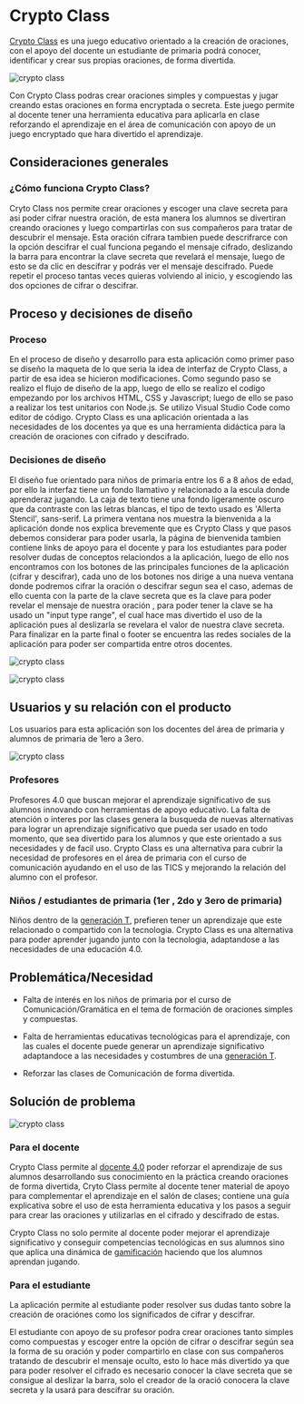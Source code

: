 # Crypto Class

[Crypto Class](https://joanlazo.blogspot.com/2018/11/cripto-class.html) es una juego educativo orientado a la  creación de oraciones, con el apoyo del docente un estudiante de primaria podrá conocer, identificar y crear sus propias oraciones, de forma divertida.

![crypto class](https://4.bp.blogspot.com/-WWARTLqKoU8/W_yJq4DG8sI/AAAAAAAAJmQ/zVmYyxqhK508-P5yHUD0x6_A8W58wki3ACK4BGAYYCw/s1600/CongratsClass%2Bof2018%2521.png)

Con Crypto Class podras crear oraciones simples y compuestas y jugar creando estas oraciones en forma encryptada o secreta. Este juego permite al docente tener una herramienta educativa para aplicarla en clase reforzando el aprendizaje en el área de comunicación con apoyo de un juego encryptado que hara divertido el aprendizaje.

## Consideraciones generales

### ¿Cómo funciona Crypto Class?

Cryto Class nos permite crear oraciones y escoger una clave secreta para asi poder cifrar nuestra oración, de esta manera los alumnos se divertiran creando oraciones y luego compartirlas con sus compañeros para tratar de descubrir el mensaje.
Esta oración cifrara tambien puede descrifrarce con la opción descifrar el cual funciona pegando el mensaje cifrado, deslizando la barra para encontrar la clave secreta que revelará el mensaje, luego de esto se da clic en descifrar y podrás ver el mensaje descifrado.
Puede repetir el proceso tantas veces quieras volviendo al inicio, y escogiendo las dos opciones de cifrar o descifrar.


## Proceso y decisiones de diseño

### Proceso

En el proceso de diseño y desarrollo para esta aplicación como primer paso se diseño la maqueta de lo que seria la idea de interfaz de Crypto Class, a partir de esa idea se hicieron modificaciones.
Como segundo paso se realizo el flujo de diseño de la app, luego de ello se realizo el codigo empezando por los archivos HTML, CSS y Javascript; luego de ello se paso a realizar los test unitarios con Node.js. Se utilizo Visual Studio Code como editor de código.
Crypto Class es una aplicación orientada a las necesidades de los docentes ya que es una herramienta didáctica para la creación de oraciones con cifrado y descifrado. 

### Decisiones de diseño

El diseño fue orientado para niños de primaria entre los 6 a 8 años de edad, por ello la interfaz tiene un fondo llamativo y relacionado a la escula donde aprenderaz jugando. 
La caja de texto tiene una fondo ligeramente oscuro que da contraste con las letras blancas, el tipo de texto usado es 'Allerta Stencil', sans-serif.
 La primera ventana nos muestra la bienvenida a la aplicación donde nos explica brevemente que es Crypto Class y que pasos debemos considerar para poder usarla, la página de bienvenida tambien contiene links de apoyo para el docente y para los estudiantes para poder resolver dudas de conceptos relaciondos a la aplicación, luego de ello nos encontramos con los botones de las principales funciones de la aplicación (cifrar y descifrar), cada uno de los botones nos dirige a una nueva ventana donde podremos cifrar la oración o descifrar segun sea el caso, ademas de ello cuenta con la parte de la clave secreta que es la clave para poder revelar el mensaje de nuestra oración , para poder tener la clave se ha usado un "input type range", el cual hace mas divertido el uso de la aplicación pues al deslizarla se revelara el valor de nuestra clave secreta. 
 Para finalizar en la parte final o footer se encuentra las redes sociales de la aplicación para poder ser compartida entre otros docentes.

![crypto class](https://1.bp.blogspot.com/-j4i_dSknUfs/W_ygwdzPOAI/AAAAAAAAJmc/mHNjj8JXC2ULf3m6e76F3tHwsPVFgvl2gCLcBGAs/s640/cryptoclass.png)

![crypto class](https://4.bp.blogspot.com/-SxHABv01xhg/W_yhX4922CI/AAAAAAAAJmk/p6VS9qUbprQ8OUjgoNUtzAh_FkGDcv-rwCLcBGAs/s640/cifrar.png)


## Usuarios y su relación con el producto

Los usuarios para esta aplicación son los docentes del área de primaria y alumnos de primaria de 1ero a 3ero.

![crypto class](https://1.bp.blogspot.com/-NQ5TrWK7mb0/W_31lla9kBI/AAAAAAAAJm0/Rg5rQRMYVJgmoDlyDWSlNhFuz7eOOoHBACLcBGAs/s640/cRYPTO%2BCLASS.png)


### Profesores

Profesores 4.0 que buscan mejorar el aprendizaje significativo de sus alumnos innovando con herramientas de apoyo educativo. La falta de atención o interes por las clases genera la busqueda de nuevas alternativas para lograr un aprendizaje significativo que pueda ser usado en todo momento, que sea divertido para los alumnos y que este orientado a sus necesidades y de facil uso. Crypto Class es una alternativa para cubrir la necesidad de profesores en el área de primaria con el curso de comunicación ayudando en el uso de las TICS y mejorando la relación del alumno con el profesor.

### Niños / estudiantes de primaria (1er , 2do y 3ero de primaria)

Niños dentro de la [generación T](https://es.wikipedia.org/wiki/Generaci%C3%B3n_T), prefieren tener un aprendizaje que este relacionado o compartido con la tecnologia. Crypto Class es una alternativa para poder aprender jugando junto con la tecnologia, adaptandose a las necesidades de una educación 4.0.

## Problemática/Necesidad

* Falta de interés en los niños de primaria por el curso de Comunicación/Gramática en el tema de formación de oraciones simples y compuestas. 

* Falta de herramientas educativas tecnológicas para el aprendizaje, con las cuales el docente puede generar un aprendizaje significativo adaptandoce a las necesidades y costumbres de una [generación T](https://es.wikipedia.org/wiki/Generaci%C3%B3n_T).

* Reforzar las clases de Comunicación de forma divertida.


## Solución de problema

![crypto class](https://3.bp.blogspot.com/-MbfXTaaauAY/W_yJAXvweCI/AAAAAAAAJmE/_mVSgKHC0dsHBpbYpzsnBtC2ipF-hkPUgCLcBGAs/s640/Aprende%2Bjugado%2Bcon%2Bcripto%2Bclass%2521.png)

### Para el docente
Crypto Class permite al [docente 4.0](https://elpais.com/tecnologia/2012/06/08/actualidad/1339156111_565965.html) poder reforzar el aprendizaje de sus alumnos desarrollando sus conocimiento en la práctica creando oraciones de forma divertida, Cryto Class permite al docente tener material de apoyo para complementar el aprendizaje en el salón de clases; contiene una guía explicativa sobre el uso de esta herramienta educativa y los pasos a seguir para crear las oraciones y utilizarlas en el cifrado y descifrado de estas.

Crypto Class no solo permite al docente poder mejorar el aprendizaje significativo y conseguir competencias tecnológicas en sus alumnos sino que aplica una dinámica de [gamificación](https://iiemd.com/gamificacion/que-es-gamificacion) haciendo que los alumnos aprendan jugando.


### Para el estudiante
 La aplicación permite al estudiante poder resolver sus dudas tanto sobre la creación de oraciónes como los significados de cifrar y descifrar. 

 El estudiante con apoyo de su profesor podra crear oraciones tanto simples como compuestas y escoger entre la opción de cifrar o descifrar según sea la forma de su oración y poder compartirlo en clase con sus compañeros tratando de descubrir el mensaje oculto, esto lo hace más divertido ya que para poder resolver el cifrado es necesario conocer la clave secreta que se consigue al deslizar la barra, solo el creador de la oració conocera la clave secreta y la usará para descifrar su oración.



